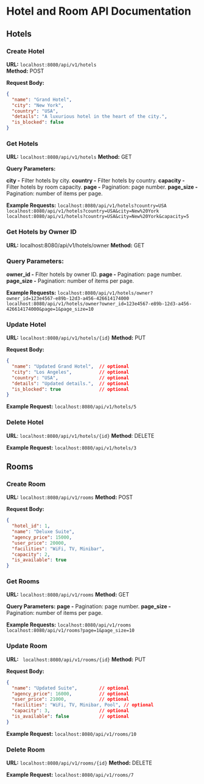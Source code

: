 # Hotel and Room API Documentation

## Hotels

### Create Hotel
**URL:** `localhost:8080/api/v1/hotels`  
**Method:** POST  

**Request Body:**
```json
{
  "name": "Grand Hotel",
  "city": "New York",
  "country": "USA",
  "details": "A luxurious hotel in the heart of the city.",
  "is_blocked": false
}
```
### Get Hotels
**URL:** `localhost:8080/api/v1/hotels`
**Method:** GET

**Query Parameters:**

**city -**   Filter hotels by city.
**country -**   Filter hotels by country.
**capacity -**   Filter hotels by room capacity.
**page -**   Pagination: page number.
**page_size -**   Pagination: number of items per page.

**Example Requests:**
`localhost:8080/api/v1/hotels?country=USA`
`localhost:8080/api/v1/hotels?country=USA&city=New%20York`
`localhost:8080/api/v1/hotels?country=USA&city=New%20York&capacity=5`
### Get Hotels by Owner ID
**URL:** localhost:8080/api/v1/hotels/owner
**Method:** GET

### Query Parameters:
**owner_id -** Filter hotels by owner ID.
**page -** Pagination: page number.
**page_size -** Pagination: number of items per page.

**Example Requests:**
`localhost:8080/api/v1/hotels/owner?owner_id=123e4567-e89b-12d3-a456-426614174000`
`localhost:8080/api/v1/hotels/owner?owner_id=123e4567-e89b-12d3-a456-426614174000&page=1&page_size=10`
### Update Hotel
**URL:** `localhost:8080/api/v1/hotels/{id}`
**Method:** PUT

**Request Body:**

```json
{
  "name": "Updated Grand Hotel",  // optional
  "city": "Los Angeles",          // optional
  "country": "USA",               // optional
  "details": "Updated details.",  // optional
  "is_blocked": true              // optional
}
```
**Example Request:**
`localhost:8080/api/v1/hotels/5`

### Delete Hotel
**URL**: `localhost:8080/api/v1/hotels/{id}`
**Method**: DELETE

**Example Request:**
`localhost:8080/api/v1/hotels/3`


## Rooms
### Create Room
**URL:** `localhost:8080/api/v1/rooms`
**Method:**  POST

**Request Body:**
```json
{
  "hotel_id": 1,
  "name": "Deluxe Suite",
  "agency_price": 15000,
  "user_price": 20000,
  "facilities": "WiFi, TV, Minibar",
  "capacity": 2,
  "is_available": true
}
```
### Get Rooms
**URL:**  `localhost:8080/api/v1/rooms`
**Method:** GET

**Query Parameters:**
**page -**  Pagination: page number.
**page_size -** Pagination: number of items per page.

**Example Requests:**
`localhost:8080/api/v1/rooms`
`localhost:8080/api/v1/rooms?page=1&page_size=10`

### Update Room
**URL:** ` localhost:8080/api/v1/rooms/{id}`
**Method:** PUT

**Request Body:**

```json
{
  "name": "Updated Suite",        // optional
  "agency_price": 16000,          // optional
  "user_price": 21000,            // optional
  "facilities": "WiFi, TV, Minibar, Pool", // optional
  "capacity": 3,                  // optional
  "is_available": false           // optional
}
```
**Example Request:**
`localhost:8080/api/v1/rooms/10`

### Delete Room
**URL:**  `localhost:8080/api/v1/rooms/{id}`
**Method:** DELETE

**Example Request:**
`localhost:8080/api/v1/rooms/7`
